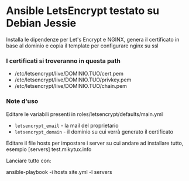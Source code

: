 # Ansible LetsEncrypt testato su Debian Jessie

Installa le dipendenze per Let's Encrypt e NGINX, genera il certificato in base al dominio e copia il template per configurare nginx su ssl

### I certificati si troveranno in questa path

* /etc/letsencrypt/live/DOMINIO.TUO/cert.pem
* /etc/letsencrypt/live/DOMINIO.TUO/privkey.pem
* /etc/letsencrypt/live/DOMINIO.TUO/chain.pem


### Note d'uso

Editare le variabili presenti in
       roles/letsencrypt/defaults/main.yml

* `letsencrypt_email` - la mail del proprietario
* `letsencrypt_domain` - il dominio su cui verrà generato il certificato


Editare il file hosts per impostare i server su cui andare ad installare tutto, esempio
[servers]
test.mikytux.info


Lanciare tutto con:

ansible-playbook -i hosts site.yml -l servers
